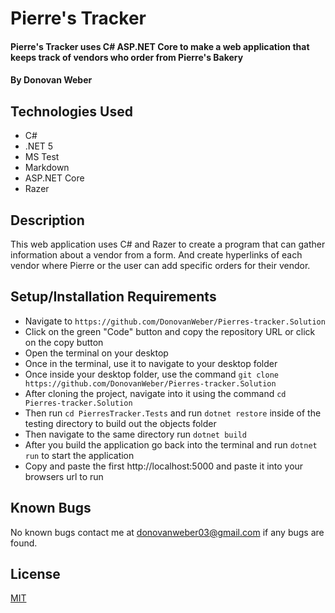 # Pierre's Tracker

#### Pierre's Tracker uses C# ASP.NET Core to make a web application that keeps track of vendors who order from Pierre's Bakery

#### By Donovan Weber 

## Technologies Used

* C#
* .NET 5
* MS Test
* Markdown
* ASP.NET Core
* Razer


## Description
This web application uses C# and Razer to create a program that can gather information about a vendor from a form. And create hyperlinks of each vendor where Pierre or the user can add specific orders for their vendor.

## Setup/Installation Requirements

* Navigate to `https://github.com/DonovanWeber/Pierres-tracker.Solution`
* Click on the green "Code" button and copy the repository URL or click on the copy button
* Open the terminal on your desktop
* Once in the terminal, use it to navigate to your desktop folder
* Once inside your desktop folder, use the command `git clone https://github.com/DonovanWeber/Pierres-tracker.Solution`
* After cloning the project, navigate into it using the command `cd Pierres-tracker.Solution`
* Then run `cd PierresTracker.Tests` and run `dotnet restore` inside of the testing directory to build out the objects folder
* Then  navigate to the same directory run `dotnet build`
* After you build the application go back into the terminal and run `dotnet run` to start the application 
* Copy and paste the first http://localhost:5000 and paste it into your browsers url to run



## Known Bugs

No known bugs contact me at [donovanweber03@gmail.com](mailto:donovanweber03@gmail.com) if any bugs are found.


## License

[MIT](https://choosealicense.com/licenses/mit/)